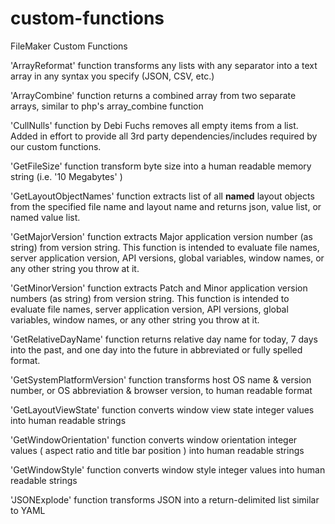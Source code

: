 # custom-functions
FileMaker Custom Functions

'ArrayReformat' function transforms any lists with any separator into a text array in any syntax you specify (JSON, CSV, etc.)

'ArrayCombine' function returns a combined array from two separate arrays, similar to php's array_combine function

'CullNulls' function by Debi Fuchs removes all empty items from a list. Added in effort to provide all 3rd party dependencies/includes required by our custom functions.

'GetFileSize' function transform byte size into a human readable memory string (i.e. '10 Megabytes' )

'GetLayoutObjectNames' function extracts list of all **named** layout objects from the specified file name and layout name and returns json, value list, or named value list.

'GetMajorVersion' function extracts Major application version number (as string) from version string. This function is intended to evaluate file names, server application version,  API versions, global variables, window names, or any other string you throw at it.

'GetMinorVersion' function extracts Patch and Minor application version numbers (as string) from version string. This function is intended to evaluate file names, server application version,  API versions, global variables, window names, or any other string you throw at it.

'GetRelativeDayName' function returns relative day name for today, 7 days into the past, and one day into the future in abbreviated or fully spelled format.

'GetSystemPlatformVersion' function transforms host OS name & version number, or OS abbreviation & browser version, to human readable format

'GetLayoutViewState' function converts window view state integer values into human readable strings

'GetWindowOrientation' function converts window orientation integer values ( aspect ratio and title bar position ) into human readable strings

'GetWindowStyle' function converts window style integer values into human readable strings

'JSONExplode' function transforms JSON into a return-delimited list similar to YAML
